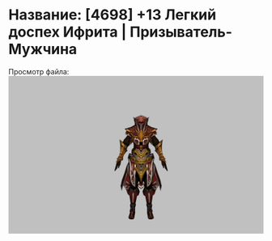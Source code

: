 # Название: [4698] +13 Легкий доспех Ифрита | Призыватель-Мужчина

Просмотр файла:
![p080020.png](p080020.png)